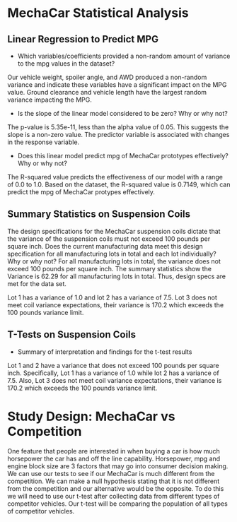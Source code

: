 # MechaCar Statistical Analysis

## Linear Regression to Predict MPG

- Which variables/coefficients provided a non-random amount of variance to the mpg values in the dataset?

Our vehicle weight, spoiler angle, and AWD produced a non-random variance and indicate these variables have a significant impact on the MPG value. Ground clearance and vehicle length have the largest random variance impacting the MPG.  

- Is the slope of the linear model considered to be zero? Why or why not?

The p-value is 5.35e-11, less than the alpha value of 0.05. This suggests the slope is a non-zero value. The predictor variable is associated with changes in the response variable.

- Does this linear model predict mpg of MechaCar prototypes effectively? Why or why not?

The R-squared value predicts the effectiveness of our model with a range of 0.0 to 1.0. Based on the dataset, the R-squared value is 0.7149, which can predict the mpg of MechaCar protypes effectively. 


## Summary Statistics on Suspension Coils
The design specifications for the MechaCar suspension coils dictate that the variance of the suspension coils must not exceed 100 pounds per square inch. Does the current manufacturing data meet this design specification for all manufacturing lots in total and each lot individually? Why or why not?
For all manufacturing lots in total, the variance does not exceed 100 pounds per square inch. The summary statistics show the Variance is 62.29 for all manufacturing lots in total. Thus, design specs are met for the data set.

Lot 1 has a variance of 1.0 and lot 2 has a variance of 7.5. Lot 3 does not meet coil variance expectations, their variance is 170.2 which exceeds the 100 pounds variance limit.

## T-Tests on Suspension Coils

- Summary of interpretation and findings for the t-test results

Lot 1 and 2 have a variance that does not exceed 100 pounds per square inch. Specifically, Lot 1 has a variance of 1.0 while lot 2 has a variance of 7.5. Also, Lot 3 does not meet coil variance expectations, their variance is 170.2 which exceeds the 100 pounds variance limit.

# Study Design: MechaCar vs Competition
One feature that people are interested in when buying a car is how much horsepower the car has and off the line capability. Horsepower, mpg and engine block size  are 3 factors that may go into consumer decision making. We can use our tests to see if our MechaCar is much different from the competition. We can make a null hypothesis stating that it is not different from the competition and our alternative would be the opposite. To do this we will need to use our t-test after collecting data from different types of competitor vehicles. Our t-test will be comparing the population of all types of competitor vehicles.

